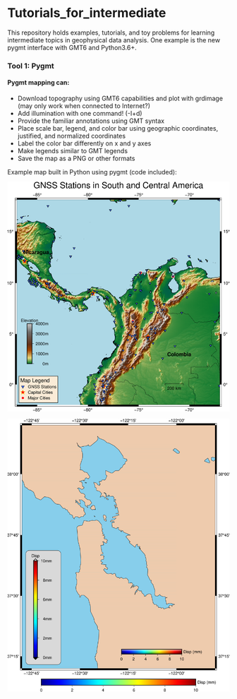 # Tutorials_for_intermediate

This repository holds examples, tutorials, and toy problems for learning intermediate topics in geophysical data analysis. One example is the new pygmt interface with GMT6 and Python3.6+. 

### Tool 1: Pygmt ###
#### Pygmt mapping can: ####
* Download topography using GMT6 capabilities and plot with grdimage (may only work when connected to Internet?)
* Add illumination with one command! (-I+d)
* Provide the familiar annotations using GMT syntax
* Place scale bar, legend, and color bar using geographic coordinates, justified, and normalized coordinates
* Label the color bar differently on x and y axes
* Make legends similar to GMT legends
* Save the map as a PNG or other formats

Example map built in Python using pygmt (code included): 


![Americas](https://github.com/kmaterna/Tutorials_for_intermediate/blob/master/Pygmt/CSA_gnss_figure.png)

![colorbars](https://github.com/kmaterna/Tutorials_for_intermediate/blob/master/Pygmt/colorbar_examples.png)
